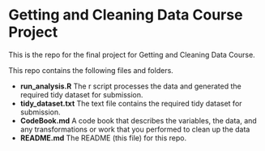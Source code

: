 # Getting and Cleaning Data Course Project
This is the repo for the final project for Getting and Cleaning Data Course.

This repo contains the following files and folders. 
* **run_analysis.R** The r script processes the data and generated the required tidy dataset for submission. 
* **tidy_dataset.txt** The text file contains the required tidy dataset for submission. 
* **CodeBook.md** A code book that describes the variables, the data, and any transformations or work that you performed to clean up the data
* **README.md** The README (this file) for this repo. 
